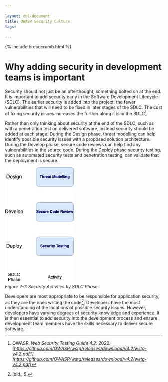 ```yaml
---
  
layout: col-document
title: OWASP Security Culture
tags:

---
```

{% include breadcrumb.html %}
# Why adding security in development teams is important

Security should not just be an afterthought, something bolted on at the end.
It is important to add security early in the Software Development Lifecycle 
(SDLC). The earlier security is added into the project, the fewer 
vulnerabilities that will need to be fixed in later stages of the SDLC. 
The cost of fixing security issues increases the further along it is in the 
SDLC[^1].

Rather than only thinking about security at the end of the SDLC, such as
with a penetration test on delivered software, instead security should
be added at each stage. During the Design phase, threat modelling can
help identify possible security issues with a proposed solution
architecture. During the Develop phase, secure code reviews can help
find any vulnerabilities in the source code. During the Deploy phase
security testing, such as automated security tests and penetration
testing, can validate that the deployment is secure.

![Security Activties by SDLC Phase](images/sdlc_security_simple.png)\
*Figure 2-1: Security Activties by SDLC Phase*

Developers are most appropriate to be responsible for application
security, as they are the ones writing the code[^2]. Developers have
the most understanding of the locations of possible security issues.
However, developers have varying degrees of security knowledge and
experience. It is then essential to add security into the development
process and ensure development team members have the skills necessary to
deliver secure software.

[^1]:  OWASP. *Web Security Testing Guide 4.2.* 2020.
    [*https://github.com/OWASP/wstg/releases/download/v4.2/wstg-v4.2.pdf*](https://github.com/OWASP/wstg/releases/download/v4.2/wstg-v4.2.pdf)*

[^2]:  Ibid., 5.
